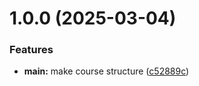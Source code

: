 # 1.0.0 (2025-03-04)


### Features

* **main:** make course structure ([c52889c](https://github.com/Qasemi123/os-intro/commit/c52889cc616abe3172e0e943504d8c2635d902f5))



